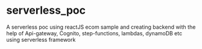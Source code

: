 # serverless_poc
A serverless poc using reactJS ecom sample and creating backend with the help of Api-gateway, Cognito, step-functions, lambdas, dynamoDB etc using serverless framework
